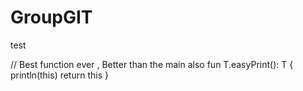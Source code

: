 # GroupGIT
test

// Best function ever , Better than the main also
fun <T> T.easyPrint(): T {
println(this)
return this
}
